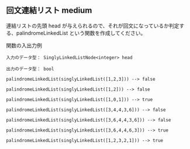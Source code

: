 ## 回文連結リスト medium
連結リストの先頭 head が与えられるので、それが回文になっているか判定する、palindromeLinkedList という関数を作成してください。

関数の入出力例
```
入力のデータ型： SinglyLinkedListNode<integer> head

出力のデータ型： bool

palindromeLinkedList(singlyLinkedList([1,2,3])) --> false

palindromeLinkedList(singlyLinkedList([1,2])) --> false

palindromeLinkedList(singlyLinkedList([1,0,1])) --> true

palindromeLinkedList(singlyLinkedList([3,4,4,3,6])) --> false

palindromeLinkedList(singlyLinkedList([3,6,4,4,3,6])) --> false

palindromeLinkedList(singlyLinkedList([3,6,4,4,6,3])) --> true

palindromeLinkedList(singlyLinkedList([1,2,3,2,1])) --> true

```
